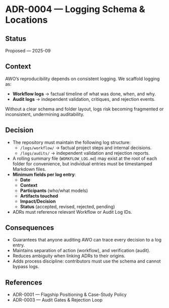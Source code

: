 # ADR-0004 — Logging Schema & Locations

## Status
Proposed — 2025-09

## Context
AWO’s reproducibility depends on consistent logging. We scaffold logging as:  
- **Workflow logs** → factual timeline of what was done, when, and why.  
- **Audit logs** → independent validation, critiques, and rejection events.  

Without a clear schema and folder layout, logs risk becoming fragmented or inconsistent, undermining auditability.

## Decision
- The repository must maintain the following log structure:    
  - `/logs/workflow/` → factual project steps and internal decisions.  
  - `/logs/audits/` → independent validation and rejection reports.  
- A rolling summary file (`WORKFLOW_LOG.md`) may exist at the root of each folder for convenience, but individual entries must be timestamped Markdown files.  
- **Minimum fields per log entry**:  
  - **Date**  
  - **Context**  
  - **Participants** (who/what models)  
  - **Artifacts touched**  
  - **Impact/Decision**  
  - **Status** (accepted, revised, rejected, pending)  
- ADRs must reference relevant Workflow or Audit Log IDs.  

## Consequences
- Guarantees that anyone auditing AWO can trace every decision to a log entry.  
- Maintains separation of action (workflow), and verification (audit).  
- Reduces ambiguity when linking ADRs to their origins.  
- Adds process discipline: contributors must use the schema and cannot bypass logs.

## References 
- ADR-0001 — Flagship Positioning & Case-Study Policy  
- ADR-0003 — Audit Gates & Rejection Loop  
